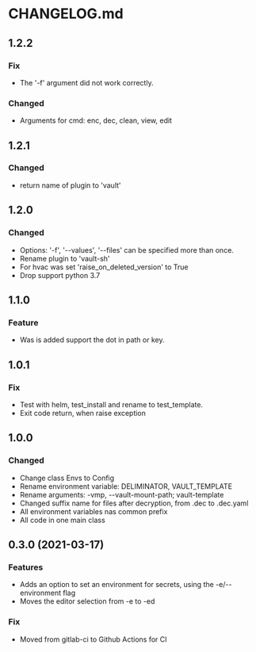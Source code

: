 # CHANGELOG.md

## 1.2.2

### Fix
- The '-f' argument did not work correctly.

### Changed
- Arguments for cmd: enc, dec, clean, view, edit


## 1.2.1

### Changed
- return name of plugin to 'vault'


## 1.2.0

### Changed
- Options: '-f', '--values', '--files' can be specified more than once.
- Rename plugin to 'vault-sh'
- For hvac was set 'raise_on_deleted_version' to True
- Drop support python 3.7


## 1.1.0

### Feature
- Was is added support the dot in path or key.

## 1.0.1

### Fix
- Test with helm, test_install and rename to test_template.
- Exit code return, when raise exception

## 1.0.0

### Changed
- Change class Envs to Config
- Rename environment variable: DELIMINATOR, VAULT_TEMPLATE
- Rename arguments: -vmp, --vault-mount-path; vault-template
- Changed suffix name for files after decryption, from .dec to .dec.yaml
- All environment variables nas common prefix
- All code in one main class


## 0.3.0 (2021-03-17)

### Features
- Adds an option to set an environment for secrets, using the -e/--environment flag
- Moves the editor selection from -e to -ed

### Fix
- Moved from gitlab-ci to Github Actions for CI